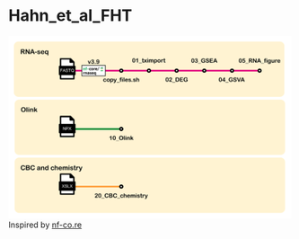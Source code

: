 # Hahn_et_al_FHT
![Analysis pipeline for RNA-sesq, Olink and CBC/Chemistry data](docs/images/pipeline.svg)
Inspired by [nf-co.re](https://nf-co.re)
